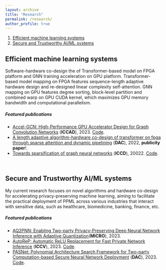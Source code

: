 ```yaml
---
layout: archive
title: "Research"
permalink: /research/
author_profile: true
---
```


1. [Efficient machine learning systems](#mlsys)
2. [Secure and Trustworthy AI/ML systems](#ai)


## Efficient machine learning systems <a name="mlsys"></a>
Software-hardware co-design the of Transformer-based model on FPGA platform and GNN training acceleration on GPU platform. Transformer-based model mapping on FPGA features sequence-length adaptive hardware design and re-designed linear complexity self-attention. GNN mapping on GPU features degree sorting, block-level partition and combined warp on GPU CUDA kernel, which maximizes GPU memory bandwidth and computational parallelism. 

##### **Featured publications**
- [Accel-GCN: High-Performance GPU Accelerator Design for Graph Convolution Networks](https://arxiv.org/abs/2308.11825)  (**ICCAD**), 2023. [Code](https://github.com/xiexi1990/iccad-accel-gnn).
- [A length adaptive algorithm-hardware co-design of transformer on fpga through sparse attention and dynamic pipelining](https://arxiv.org/pdf/2208.03646) (**DAC**), 2022, **publicity paper**!.
- [Towards sparsification of graph neural networks](https://arxiv.org/pdf/2208.03646) (**ICCD**), 20022. [Code](https://github.com/harveyp123/ICCD_SpTrn_SLR).

<br>

## Secure and Trustworthy AI/ML systems <a name="ai"></a>

My current research focuses on novel algorithms and hardware co-design for accelerating privacy-preserving machine learning, aiming to facilitate the practical deployment of PPML across various industries that interact with sensitive data, such as healthcare, biomedicine, banking, finance, etc.

##### **Featured publications**
- [AQ2PNN: Enabling Two-party Privacy-Preserving Deep Neural Network Inference with Adaptive Quantization](#)(**MICRO**), 2023. 
- [AutoReP: Automatic ReLU Replacement for Fast Private Network Inference](#) (**ICCV**), 2023. [Code](https://github.com/harveyp123/AutoReP).
- [PASNet: Polynomial Architecture Search Framework for Two-party Computation-based Secure Neural Network Deployment](https://arxiv.org/pdf/2306.15513) (**DAC**), 2023. [Code](https://github.com/HarveyP123/PASNet-DAC2023).

<br>